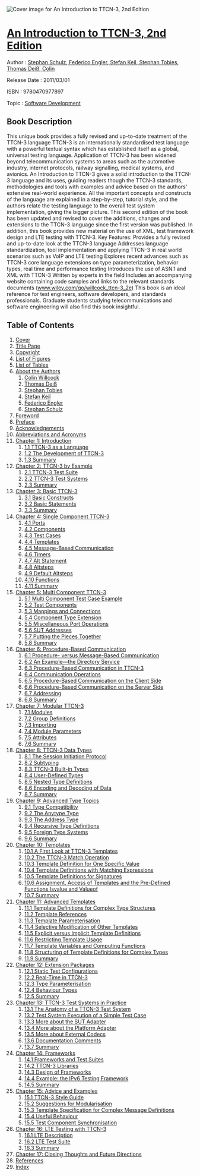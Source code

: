 ![Cover image for An Introduction to TTCN-3, 2nd Edition](https://imgdetail.ebookreading.net/cover/cover/software_development/EB9780470977897.jpg)

[An Introduction to TTCN-3, 2nd Edition](https://ebookreading.net/view/book/An+Introduction+to+TTCN-3%2C+2nd+Edition-EB9780470977897_1.html "An Introduction to TTCN-3, 2nd Edition")
====================================================================================================================

Author : [Stephan Schulz](https://ebookreading.net/search/author/Stephan+Schulz),[ Federico Engler](https://ebookreading.net/search/author/+Federico+Engler),[ Stefan Keil](https://ebookreading.net/search/author/+Stefan+Keil),[ Stephan Tobies](https://ebookreading.net/search/author/+Stephan+Tobies),[ Thomas Deiß](https://ebookreading.net/search/author/+Thomas+Dei%C3%9F),[ Colin](https://ebookreading.net/search/author/+Colin)

Release Date : 2011/03/01

ISBN : 9780470977897

Topic : [Software Development](https://ebookreading.net/search/category/software-development)

Book Description
-----------------

This unique book provides a fully revised and up-to-date treatment of the TTCN-3 language
TTCN-3 is an internationally standardised test language with a powerful textual syntax which has established itself as a global, universal testing language. Application of TTCN-3 has been widened beyond telecommunication systems to areas such as the automotive industry, internet protocols, railway signalling, medical systems, and avionics.
An Introduction to TTCN-3 gives a solid introduction to the TTCN-3 language and its uses, guiding readers though the TTCN-3 standards, methodologies and tools with examples and advice based on the authors' extensive real-world experience. All the important concepts and constructs of the language are explained in a step-by-step, tutorial style, and the authors relate the testing language to the overall test system implementation, giving the bigger picture.
This second edition of the book has been updated and revised to cover the additions, changes and extensions to the TTCN-3 language since the first version was published. In addition, this book provides new material on the use of XML, test framework design and LTE testing with TTCN-3.
Key Features:
Provides a fully revised and up-to-date look at the TTCN-3 language
Addresses language standardization, tool implementation and applying TTCN-3 in real world scenarios such as VoIP and LTE testing
Explores recent advances such as TTCN-3 core language extensions on type parameterization, behavior types, real time and performance testing
Introduces the use of ASN.1 and XML with TTCN-3
Written by experts in the field
Includes an accompanying website containing code samples and links to the relevant standards documents (www.wiley.com/go/willcock_ttcn-3_2e)
This book is an ideal reference for test engineers, software developers, and standards professionals. Graduate students studying telecommunications and software engineering will also find this book insightful.
              
Table of Contents
-----------------

1. [Cover](https://ebookreading.net/view/book/An+Introduction+to+TTCN-3%2C+2nd+Edition-EB9780470977897_1.html)
1. [Title Page](https://ebookreading.net/view/book/An+Introduction+to+TTCN-3%2C+2nd+Edition-EB9780470977897_3.html)
1. [Copyright](https://ebookreading.net/view/book/An+Introduction+to+TTCN-3%2C+2nd+Edition-EB9780470977897_4.html)
1. [List of Figures](https://ebookreading.net/view/book/An+Introduction+to+TTCN-3%2C+2nd+Edition-EB9780470977897_5.html)
1. [List of Tables](https://ebookreading.net/view/book/An+Introduction+to+TTCN-3%2C+2nd+Edition-EB9780470977897_6.html)
1. [About the Authors](https://ebookreading.net/view/book/An+Introduction+to+TTCN-3%2C+2nd+Edition-EB9780470977897_7.html)
    1. [Colin Willcock](https://ebookreading.net/view/book/An+Introduction+to+TTCN-3%2C+2nd+Edition-EB9780470977897_7.html#f05_level1_1)
    1. [Thomas Deiß](https://ebookreading.net/view/book/An+Introduction+to+TTCN-3%2C+2nd+Edition-EB9780470977897_7.html#f05_level1_2)
    1. [Stephan Tobies](https://ebookreading.net/view/book/An+Introduction+to+TTCN-3%2C+2nd+Edition-EB9780470977897_7.html#f05_level1_3)
    1. [Stefan Keil](https://ebookreading.net/view/book/An+Introduction+to+TTCN-3%2C+2nd+Edition-EB9780470977897_7.html#f05_level1_4)
    1. [Federico Engler](https://ebookreading.net/view/book/An+Introduction+to+TTCN-3%2C+2nd+Edition-EB9780470977897_7.html#f05_level1_5)
    1. [Stephan Schulz](https://ebookreading.net/view/book/An+Introduction+to+TTCN-3%2C+2nd+Edition-EB9780470977897_7.html#f05_level1_6)
1. [Foreword](https://ebookreading.net/view/book/An+Introduction+to+TTCN-3%2C+2nd+Edition-EB9780470977897_8.html)
1. [Preface](https://ebookreading.net/view/book/An+Introduction+to+TTCN-3%2C+2nd+Edition-EB9780470977897_9.html)
1. [Acknowledgements](https://ebookreading.net/view/book/An+Introduction+to+TTCN-3%2C+2nd+Edition-EB9780470977897_10.html)
1. [Abbreviations and Acronyms](https://ebookreading.net/view/book/An+Introduction+to+TTCN-3%2C+2nd+Edition-EB9780470977897_11.html)
1. [Chapter 1: Introduction](https://ebookreading.net/view/book/An+Introduction+to+TTCN-3%2C+2nd+Edition-EB9780470977897_12.html)
    1. [1.1 TTCN-3 as a Language](https://ebookreading.net/view/book/An+Introduction+to+TTCN-3%2C+2nd+Edition-EB9780470977897_12.html#c01_level1_1)
    1. [1.2 The Development of TTCN-3](https://ebookreading.net/view/book/An+Introduction+to+TTCN-3%2C+2nd+Edition-EB9780470977897_12.html#c01_level1_2)
    1. [1.3 Summary](https://ebookreading.net/view/book/An+Introduction+to+TTCN-3%2C+2nd+Edition-EB9780470977897_12.html#c01_level1_3)
1. [Chapter 2: TTCN-3 by Example](https://ebookreading.net/view/book/An+Introduction+to+TTCN-3%2C+2nd+Edition-EB9780470977897_13.html)
    1. [2.1 TTCN-3 Test Suite](https://ebookreading.net/view/book/An+Introduction+to+TTCN-3%2C+2nd+Edition-EB9780470977897_13.html#c02_level1_1)
    1. [2.2 TTCN-3 Test Systems](https://ebookreading.net/view/book/An+Introduction+to+TTCN-3%2C+2nd+Edition-EB9780470977897_13.html#c02_level1_2)
    1. [2.3 Summary](https://ebookreading.net/view/book/An+Introduction+to+TTCN-3%2C+2nd+Edition-EB9780470977897_13.html#c02_level1_3)
1. [Chapter 3: Basic TTCN-3](https://ebookreading.net/view/book/An+Introduction+to+TTCN-3%2C+2nd+Edition-EB9780470977897_14.html)
    1. [3.1 Basic Constructs](https://ebookreading.net/view/book/An+Introduction+to+TTCN-3%2C+2nd+Edition-EB9780470977897_14.html#c03_level1_1)
    1. [3.2 Basic Statements](https://ebookreading.net/view/book/An+Introduction+to+TTCN-3%2C+2nd+Edition-EB9780470977897_14.html#c03_level1_2)
    1. [3.3 Summary](https://ebookreading.net/view/book/An+Introduction+to+TTCN-3%2C+2nd+Edition-EB9780470977897_14.html#c03_level1_3)
1. [Chapter 4: Single Component TTCN-3](https://ebookreading.net/view/book/An+Introduction+to+TTCN-3%2C+2nd+Edition-EB9780470977897_15.html)
    1. [4.1 Ports](https://ebookreading.net/view/book/An+Introduction+to+TTCN-3%2C+2nd+Edition-EB9780470977897_15.html#c04_level1_1)
    1. [4.2 Components](https://ebookreading.net/view/book/An+Introduction+to+TTCN-3%2C+2nd+Edition-EB9780470977897_15.html#c04_level1_2)
    1. [4.3 Test Cases](https://ebookreading.net/view/book/An+Introduction+to+TTCN-3%2C+2nd+Edition-EB9780470977897_15.html#c04_level1_3)
    1. [4.4 Templates](https://ebookreading.net/view/book/An+Introduction+to+TTCN-3%2C+2nd+Edition-EB9780470977897_15.html#c04_level1_4)
    1. [4.5 Message-Based Communication](https://ebookreading.net/view/book/An+Introduction+to+TTCN-3%2C+2nd+Edition-EB9780470977897_15.html#c04_level1_5)
    1. [4.6 Timers](https://ebookreading.net/view/book/An+Introduction+to+TTCN-3%2C+2nd+Edition-EB9780470977897_15.html#c04_level1_6)
    1. [4.7 Alt Statement](https://ebookreading.net/view/book/An+Introduction+to+TTCN-3%2C+2nd+Edition-EB9780470977897_15.html#c04_level1_7)
    1. [4.8 Altsteps](https://ebookreading.net/view/book/An+Introduction+to+TTCN-3%2C+2nd+Edition-EB9780470977897_15.html#c04_level1_8)
    1. [4.9 Default Altsteps](https://ebookreading.net/view/book/An+Introduction+to+TTCN-3%2C+2nd+Edition-EB9780470977897_15.html#c04_level1_9)
    1. [4.10 Functions](https://ebookreading.net/view/book/An+Introduction+to+TTCN-3%2C+2nd+Edition-EB9780470977897_15.html#c04_level1_10)
    1. [4.11 Summary](https://ebookreading.net/view/book/An+Introduction+to+TTCN-3%2C+2nd+Edition-EB9780470977897_15.html#c04_level1_11)
1. [Chapter 5: Multi Component TTCN-3](https://ebookreading.net/view/book/An+Introduction+to+TTCN-3%2C+2nd+Edition-EB9780470977897_16.html)
    1. [5.1 Multi Component Test Case Example](https://ebookreading.net/view/book/An+Introduction+to+TTCN-3%2C+2nd+Edition-EB9780470977897_16.html#c05_level1_1)
    1. [5.2 Test Components](https://ebookreading.net/view/book/An+Introduction+to+TTCN-3%2C+2nd+Edition-EB9780470977897_16.html#c05_level1_2)
    1. [5.3 Mappings and Connections](https://ebookreading.net/view/book/An+Introduction+to+TTCN-3%2C+2nd+Edition-EB9780470977897_16.html#c05_level1_3)
    1. [5.4 Component Type Extension](https://ebookreading.net/view/book/An+Introduction+to+TTCN-3%2C+2nd+Edition-EB9780470977897_16.html#c05_level1_4)
    1. [5.5 Miscellaneous Port Operations](https://ebookreading.net/view/book/An+Introduction+to+TTCN-3%2C+2nd+Edition-EB9780470977897_16.html#c05_level1_5)
    1. [5.6 SUT Addresses](https://ebookreading.net/view/book/An+Introduction+to+TTCN-3%2C+2nd+Edition-EB9780470977897_16.html#c05_level1_6)
    1. [5.7 Putting the Pieces Together](https://ebookreading.net/view/book/An+Introduction+to+TTCN-3%2C+2nd+Edition-EB9780470977897_16.html#c05_level1_7)
    1. [5.8 Summary](https://ebookreading.net/view/book/An+Introduction+to+TTCN-3%2C+2nd+Edition-EB9780470977897_16.html#c05_level1_8)
1. [Chapter 6: Procedure-Based Communication](https://ebookreading.net/view/book/An+Introduction+to+TTCN-3%2C+2nd+Edition-EB9780470977897_17.html)
    1. [6.1 Procedure- versus Message-Based Communication](https://ebookreading.net/view/book/An+Introduction+to+TTCN-3%2C+2nd+Edition-EB9780470977897_17.html#c06_level1_1)
    1. [6.2 An Example—the Directory Service](https://ebookreading.net/view/book/An+Introduction+to+TTCN-3%2C+2nd+Edition-EB9780470977897_17.html#c06_level1_2)
    1. [6.3 Procedure-Based Communication in TTCN-3](https://ebookreading.net/view/book/An+Introduction+to+TTCN-3%2C+2nd+Edition-EB9780470977897_17.html#c06_level1_3)
    1. [6.4 Communication Operations](https://ebookreading.net/view/book/An+Introduction+to+TTCN-3%2C+2nd+Edition-EB9780470977897_17.html#c06_level1_4)
    1. [6.5 Procedure-Based Communication on the Client Side](https://ebookreading.net/view/book/An+Introduction+to+TTCN-3%2C+2nd+Edition-EB9780470977897_17.html#c06_level1_5)
    1. [6.6 Procedure-Based Communication on the Server Side](https://ebookreading.net/view/book/An+Introduction+to+TTCN-3%2C+2nd+Edition-EB9780470977897_17.html#c06_level1_6)
    1. [6.7 Addressing](https://ebookreading.net/view/book/An+Introduction+to+TTCN-3%2C+2nd+Edition-EB9780470977897_17.html#c06_level1_7)
    1. [6.8 Summary](https://ebookreading.net/view/book/An+Introduction+to+TTCN-3%2C+2nd+Edition-EB9780470977897_17.html#c06_level1_8)
1. [Chapter 7: Modular TTCN-3](https://ebookreading.net/view/book/An+Introduction+to+TTCN-3%2C+2nd+Edition-EB9780470977897_18.html)
    1. [7.1 Modules](https://ebookreading.net/view/book/An+Introduction+to+TTCN-3%2C+2nd+Edition-EB9780470977897_18.html#c07_level1_1)
    1. [7.2 Group Definitions](https://ebookreading.net/view/book/An+Introduction+to+TTCN-3%2C+2nd+Edition-EB9780470977897_18.html#c07_level1_2)
    1. [7.3 Importing](https://ebookreading.net/view/book/An+Introduction+to+TTCN-3%2C+2nd+Edition-EB9780470977897_18.html#c07_level1_3)
    1. [7.4 Module Parameters](https://ebookreading.net/view/book/An+Introduction+to+TTCN-3%2C+2nd+Edition-EB9780470977897_18.html#c07_level1_4)
    1. [7.5 Attributes](https://ebookreading.net/view/book/An+Introduction+to+TTCN-3%2C+2nd+Edition-EB9780470977897_18.html#c07_level1_5)
    1. [7.6 Summary](https://ebookreading.net/view/book/An+Introduction+to+TTCN-3%2C+2nd+Edition-EB9780470977897_18.html#c07_level1_6)
1. [Chapter 8: TTCN-3 Data Types](https://ebookreading.net/view/book/An+Introduction+to+TTCN-3%2C+2nd+Edition-EB9780470977897_19.html)
    1. [8.1 The Session Initiation Protocol](https://ebookreading.net/view/book/An+Introduction+to+TTCN-3%2C+2nd+Edition-EB9780470977897_19.html#c08_level1_1)
    1. [8.2 Subtyping](https://ebookreading.net/view/book/An+Introduction+to+TTCN-3%2C+2nd+Edition-EB9780470977897_19.html#c08_level1_2)
    1. [8.3 TTCN-3 Built-in Types](https://ebookreading.net/view/book/An+Introduction+to+TTCN-3%2C+2nd+Edition-EB9780470977897_19.html#c08_level1_3)
    1. [8.4 User-Defined Types](https://ebookreading.net/view/book/An+Introduction+to+TTCN-3%2C+2nd+Edition-EB9780470977897_19.html#c08_level1_4)
    1. [8.5 Nested Type Definitions](https://ebookreading.net/view/book/An+Introduction+to+TTCN-3%2C+2nd+Edition-EB9780470977897_19.html#c08_level1_5)
    1. [8.6 Encoding and Decoding of Data](https://ebookreading.net/view/book/An+Introduction+to+TTCN-3%2C+2nd+Edition-EB9780470977897_19.html#c08_level1_6)
    1. [8.7 Summary](https://ebookreading.net/view/book/An+Introduction+to+TTCN-3%2C+2nd+Edition-EB9780470977897_19.html#c08_level1_7)
1. [Chapter 9: Advanced Type Topics](https://ebookreading.net/view/book/An+Introduction+to+TTCN-3%2C+2nd+Edition-EB9780470977897_20.html)
    1. [9.1 Type Compatibility](https://ebookreading.net/view/book/An+Introduction+to+TTCN-3%2C+2nd+Edition-EB9780470977897_20.html#c09_level1_1)
    1. [9.2 The Anytype Type](https://ebookreading.net/view/book/An+Introduction+to+TTCN-3%2C+2nd+Edition-EB9780470977897_20.html#c09_level1_2)
    1. [9.3 The Address Type](https://ebookreading.net/view/book/An+Introduction+to+TTCN-3%2C+2nd+Edition-EB9780470977897_20.html#c09_level1_3)
    1. [9.4 Recursive Type Definitions](https://ebookreading.net/view/book/An+Introduction+to+TTCN-3%2C+2nd+Edition-EB9780470977897_20.html#c09_level1_4)
    1. [9.5 Foreign Type Systems](https://ebookreading.net/view/book/An+Introduction+to+TTCN-3%2C+2nd+Edition-EB9780470977897_20.html#c09_level1_5)
    1. [9.6 Summary](https://ebookreading.net/view/book/An+Introduction+to+TTCN-3%2C+2nd+Edition-EB9780470977897_20.html#c09_level1_6)
1. [Chapter 10: Templates](https://ebookreading.net/view/book/An+Introduction+to+TTCN-3%2C+2nd+Edition-EB9780470977897_21.html)
    1. [10.1 A First Look at TTCN-3 Templates](https://ebookreading.net/view/book/An+Introduction+to+TTCN-3%2C+2nd+Edition-EB9780470977897_21.html#c10_level1_1)
    1. [10.2 The TTCN-3 Match Operation](https://ebookreading.net/view/book/An+Introduction+to+TTCN-3%2C+2nd+Edition-EB9780470977897_21.html#c10_level1_2)
    1. [10.3 Template Definition for One Specific Value](https://ebookreading.net/view/book/An+Introduction+to+TTCN-3%2C+2nd+Edition-EB9780470977897_21.html#c10_level1_3)
    1. [10.4 Template Definitions with Matching Expressions](https://ebookreading.net/view/book/An+Introduction+to+TTCN-3%2C+2nd+Edition-EB9780470977897_21.html#c10_level1_4)
    1. [10.5 Template Definitions for Signatures](https://ebookreading.net/view/book/An+Introduction+to+TTCN-3%2C+2nd+Edition-EB9780470977897_21.html#c10_level1_5)
    1. [10.6 Assignment, Access of Templates and the Pre-Defined Functions Isvalue and Valueof](https://ebookreading.net/view/book/An+Introduction+to+TTCN-3%2C+2nd+Edition-EB9780470977897_21.html#c10_level1_6)
    1. [10.7 Summary](https://ebookreading.net/view/book/An+Introduction+to+TTCN-3%2C+2nd+Edition-EB9780470977897_21.html#c10_level1_7)
1. [Chapter 11: Advanced Templates](https://ebookreading.net/view/book/An+Introduction+to+TTCN-3%2C+2nd+Edition-EB9780470977897_22.html)
    1. [11.1 Template Definitions for Complex Type Structures](https://ebookreading.net/view/book/An+Introduction+to+TTCN-3%2C+2nd+Edition-EB9780470977897_22.html#c11_level1_1)
    1. [11.2 Template References](https://ebookreading.net/view/book/An+Introduction+to+TTCN-3%2C+2nd+Edition-EB9780470977897_22.html#c11_level1_2)
    1. [11.3 Template Parameterisation](https://ebookreading.net/view/book/An+Introduction+to+TTCN-3%2C+2nd+Edition-EB9780470977897_22.html#c11_level1_3)
    1. [11.4 Selective Modification of Other Templates](https://ebookreading.net/view/book/An+Introduction+to+TTCN-3%2C+2nd+Edition-EB9780470977897_22.html#c11_level1_4)
    1. [11.5 Explicit versus Implicit Template Definitions](https://ebookreading.net/view/book/An+Introduction+to+TTCN-3%2C+2nd+Edition-EB9780470977897_22.html#c11_level1_5)
    1. [11.6 Restricting Template Usage](https://ebookreading.net/view/book/An+Introduction+to+TTCN-3%2C+2nd+Edition-EB9780470977897_22.html#c11_level1_6)
    1. [11.7 Template Variables and Computing Functions](https://ebookreading.net/view/book/An+Introduction+to+TTCN-3%2C+2nd+Edition-EB9780470977897_22.html#c11_level1_7)
    1. [11.8 Structuring of Template Definitions for Complex Types](https://ebookreading.net/view/book/An+Introduction+to+TTCN-3%2C+2nd+Edition-EB9780470977897_22.html#c11_level1_8)
    1. [11.9 Summary](https://ebookreading.net/view/book/An+Introduction+to+TTCN-3%2C+2nd+Edition-EB9780470977897_22.html#c11_level1_9)
1. [Chapter 12: Extension Packages](https://ebookreading.net/view/book/An+Introduction+to+TTCN-3%2C+2nd+Edition-EB9780470977897_23.html)
    1. [12.1 Static Test Configurations](https://ebookreading.net/view/book/An+Introduction+to+TTCN-3%2C+2nd+Edition-EB9780470977897_23.html#c12_level1_1)
    1. [12.2 Real-Time in TTCN-3](https://ebookreading.net/view/book/An+Introduction+to+TTCN-3%2C+2nd+Edition-EB9780470977897_23.html#c12_level1_2)
    1. [12.3 Type Parameterisation](https://ebookreading.net/view/book/An+Introduction+to+TTCN-3%2C+2nd+Edition-EB9780470977897_23.html#c12_level1_3)
    1. [12.4 Behaviour Types](https://ebookreading.net/view/book/An+Introduction+to+TTCN-3%2C+2nd+Edition-EB9780470977897_23.html#c12_level1_4)
    1. [12.5 Summary](https://ebookreading.net/view/book/An+Introduction+to+TTCN-3%2C+2nd+Edition-EB9780470977897_23.html#c12_level1_5)
1. [Chapter 13: TTCN-3 Test Systems in Practice](https://ebookreading.net/view/book/An+Introduction+to+TTCN-3%2C+2nd+Edition-EB9780470977897_24.html)
    1. [13.1 The Anatomy of a TTCN-3 Test System](https://ebookreading.net/view/book/An+Introduction+to+TTCN-3%2C+2nd+Edition-EB9780470977897_24.html#c13_level1_1)
    1. [13.2 Test System Execution of a Simple Test Case](https://ebookreading.net/view/book/An+Introduction+to+TTCN-3%2C+2nd+Edition-EB9780470977897_24.html#c13_level1_2)
    1. [13.3 More about the SUT Adapter](https://ebookreading.net/view/book/An+Introduction+to+TTCN-3%2C+2nd+Edition-EB9780470977897_24.html#c13_level1_3)
    1. [13.4 More about the Platform Adapter](https://ebookreading.net/view/book/An+Introduction+to+TTCN-3%2C+2nd+Edition-EB9780470977897_24.html#c13_level1_4)
    1. [13.5 More about External Codecs](https://ebookreading.net/view/book/An+Introduction+to+TTCN-3%2C+2nd+Edition-EB9780470977897_24.html#c13_level1_5)
    1. [13.6 Documentation Comments](https://ebookreading.net/view/book/An+Introduction+to+TTCN-3%2C+2nd+Edition-EB9780470977897_24.html#c13_level1_6)
    1. [13.7 Summary](https://ebookreading.net/view/book/An+Introduction+to+TTCN-3%2C+2nd+Edition-EB9780470977897_24.html#c13_level1_7)
1. [Chapter 14: Frameworks](https://ebookreading.net/view/book/An+Introduction+to+TTCN-3%2C+2nd+Edition-EB9780470977897_25.html)
    1. [14.1 Frameworks and Test Suites](https://ebookreading.net/view/book/An+Introduction+to+TTCN-3%2C+2nd+Edition-EB9780470977897_25.html#c14_level1_1)
    1. [14.2 TTCN-3 Libraries](https://ebookreading.net/view/book/An+Introduction+to+TTCN-3%2C+2nd+Edition-EB9780470977897_25.html#c14_level1_2)
    1. [14.3 Design of Frameworks](https://ebookreading.net/view/book/An+Introduction+to+TTCN-3%2C+2nd+Edition-EB9780470977897_25.html#c14_level1_3)
    1. [14.4 Example: the IPv6 Testing Framework](https://ebookreading.net/view/book/An+Introduction+to+TTCN-3%2C+2nd+Edition-EB9780470977897_25.html#c14_level1_4)
    1. [14.5 Summary](https://ebookreading.net/view/book/An+Introduction+to+TTCN-3%2C+2nd+Edition-EB9780470977897_25.html#c14_level1_5)
1. [Chapter 15: Advice and Examples](https://ebookreading.net/view/book/An+Introduction+to+TTCN-3%2C+2nd+Edition-EB9780470977897_26.html)
    1. [15.1 TTCN-3 Style Guide](https://ebookreading.net/view/book/An+Introduction+to+TTCN-3%2C+2nd+Edition-EB9780470977897_26.html#c15_level1_1)
    1. [15.2 Suggestions for Modularisation](https://ebookreading.net/view/book/An+Introduction+to+TTCN-3%2C+2nd+Edition-EB9780470977897_26.html#c15_level1_2)
    1. [15.3 Template Specification for Complex Message Definitions](https://ebookreading.net/view/book/An+Introduction+to+TTCN-3%2C+2nd+Edition-EB9780470977897_26.html#c15_level1_3)
    1. [15.4 Useful Behaviour](https://ebookreading.net/view/book/An+Introduction+to+TTCN-3%2C+2nd+Edition-EB9780470977897_26.html#c15_level1_4)
    1. [15.5 Test Component Synchronisation](https://ebookreading.net/view/book/An+Introduction+to+TTCN-3%2C+2nd+Edition-EB9780470977897_26.html#c15_level1_5)
1. [Chapter 16: LTE Testing with TTCN-3](https://ebookreading.net/view/book/An+Introduction+to+TTCN-3%2C+2nd+Edition-EB9780470977897_27.html)
    1. [16.1 LTE Description](https://ebookreading.net/view/book/An+Introduction+to+TTCN-3%2C+2nd+Edition-EB9780470977897_27.html#c16_level1_1)
    1. [16.2 LTE Test Suite](https://ebookreading.net/view/book/An+Introduction+to+TTCN-3%2C+2nd+Edition-EB9780470977897_27.html#c16_level1_2)
    1. [16.3 Summary](https://ebookreading.net/view/book/An+Introduction+to+TTCN-3%2C+2nd+Edition-EB9780470977897_27.html#c16_level1_3)
1. [Chapter 17: Closing Thoughts and Future Directions](https://ebookreading.net/view/book/An+Introduction+to+TTCN-3%2C+2nd+Edition-EB9780470977897_28.html)
1. [References](https://ebookreading.net/view/book/An+Introduction+to+TTCN-3%2C+2nd+Edition-EB9780470977897_29.html)
1. [Index](https://ebookreading.net/view/book/An+Introduction+to+TTCN-3%2C+2nd+Edition-EB9780470977897_30.html)

